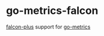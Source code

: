 # go-metrics-falcon
[falcon-plus](https://github.com/open-falcon/falcon-plus) support for [go-metrics](https://github.com/rcrowley/go-metrics)
